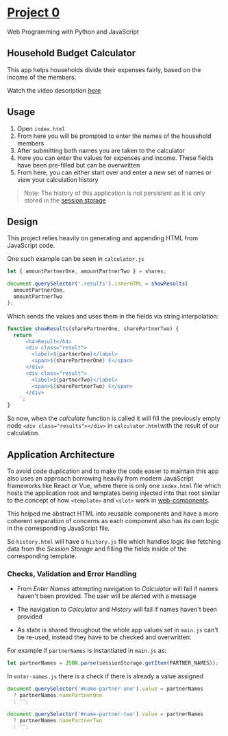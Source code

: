 # [Project 0](https://docs.cs50.net/web/2020/x/projects/0/project0.html)

Web Programming with Python and JavaScript


## Household Budget Calculator

This app helps households divide their expenses fairly, based on the income of the members.

Watch the video description [here](https://youtu.be/eh6UmtioIn0)

## Usage

1. Open `index.html`
2. From here you will be prompted to enter the names of the household members
3. After submitting both names you are taken to the calculator
4. Here you can enter the values for expenses and income. These fields have been pre-filled but can be overwritten
5. From here, you can either start over and enter a new set of names or view your calculation history

> Note: The history of this application is not persistent as it is only stored in the [session storage](https://developer.mozilla.org/en-US/docs/Web/API/Window/sessionStorage)

## Design

This project relies heavily on generating and appending HTML from JavaScript code.

One such example can be seen in `calculator.js`

```javascript
let { amountPartnerOne, amountPartnerTwo } = shares;

document.querySelector('.results').innerHTML = showResults(
  amountPartnerOne,
  amountPartnerTwo
);
```

Which sends the values and uses them in the fields via string interpolation:

```javascript
function showResults(sharePartnerOne, sharePartnerTwo) {
  return `
      <h4>Result</h4>
      <div class="result">
        <label>${partnerOne}</label>
        <span>${sharePartnerOne} €</span>
      </div>
      <div class="result">
        <label>${partnerTwo}</label>
        <span>${sharePartnerTwo} €</span>
      </div>
    `;
}
```

So now, when the _calculate_ function is called it will fill the previously empty node `<div class="results"></div>` in `calculator.html`with the result of our calculation.

## Application Architecture

To avoid code duplication and to make the code easier to maintain this app also uses an approach borrowing heavily from modern JavaScript frameworks like React or Vue, where there is only one `index.html` file which hosts the application root and templates being injected into that root similar to the concept of how `<template>` and `<slot>` work in [web-components](https://developer.mozilla.org/en-US/docs/Web/Web_Components/Using_templates_and_slots).

This helped me abstract HTML into reusable components and have a more coherent separation of concerns as each component also has its own logic in the corresponding JavaScript file.

So `history.html` will have a `history.js` file which handles logic like fetching data from the _Session Storage_ and filling the fields inside of the corresponding template.

### Checks, Validation and Error Handling

- From _Enter Names_ attempting navigation to _Calculator_ will fail if names haven't been provided. The user will be alerted with a message

- The navigation to _Calculator_ and _History_ will fail if names haven't been provided

- As state is shared throughout the whole app values set in `main.js` can't be re-used, instead they have to be checked and overwritten:

For example if `partnerNames` is instantiated in `main.js` as:

```javascript
let partnerNames = JSON.parse(sessionStorage.getItem(PARTNER_NAMES));
```

In `enter-names.js` there is a check if there is already a value assigned

```javascript
document.querySelector('#name-partner-one').value = partnerNames
  ? partnerNames.namePartnerOne
  : '';

document.querySelector('#name-partner-two').value = partnerNames
  ? partnerNames.namePartnerTwo
  : '';
```
